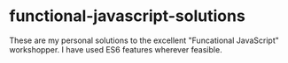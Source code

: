 # functional-javascript-solutions
These are my personal solutions to the excellent "Funcational JavaScript" workshopper. I have used ES6 features wherever feasible.
